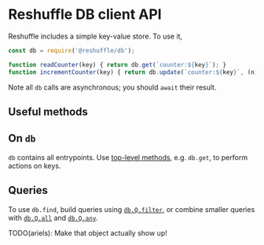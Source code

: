 # Reshuffle DB client API

Reshuffle includes a simple key-value store.  To use it,
```js
const db = require('@reshuffle/db');

function readCounter(key) { return db.get(`counter:${key}`); }
function incrementCounter(key) { return db.update(`counter:${key}`, (n) => (n || 0) + 1); }
```
Note all `db` calls are asynchronous; you should `await` their result.

## Useful methods

## On `db`

`db` contains all entrypoints.  Use [top-level
methods](modules/_index_.html), e.g. `db.get`, to perform actions on
keys.

## Queries

To use `db.find`, build queries using
[`db.Q.filter`](modules/_query_.html#filter-1), or combine smaller
queries with [`db.Q.all`](modules/_query_.html#all) and
[`db.Q.any`](modules/_query_.html#any).

TODO(ariels): Make that object actually show up!
